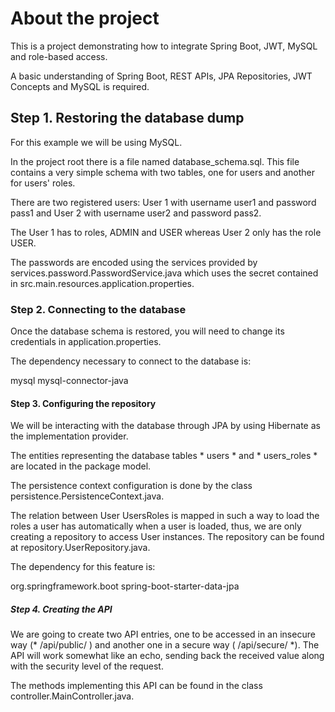 <h1>About the project</h1>

This is a project demonstrating how to integrate Spring Boot, JWT, MySQL and role-based access.

A basic understanding of Spring Boot, REST APIs, JPA Repositories, JWT Concepts and MySQL is required.

<h2>Step 1. Restoring the database dump</h2>

For this example we will be using MySQL.

In the project root there is a file named database_schema.sql. This file contains a very simple schema with two tables, one for users and another for users' roles.

There are two registered users: User 1 with username user1 and password pass1 and User 2 with username user2 and password pass2.

The User 1 has to roles, ADMIN and USER whereas User 2 only has the role USER.

The passwords are encoded using the services provided by services.password.PasswordService.java which uses the secret contained in src.main.resources.application.properties.

<h3>Step 2. Connecting to the database</h3>

Once the database schema is restored, you will need to change its credentials in application.properties.

The dependency necessary to connect to the database is:

<dependency> <groupId>mysql</groupId> <artifactId>mysql-connector-java</artifactId> </dependency>

<h4>Step 3. Configuring the repository</h4>
We will be interacting with the database through JPA by using Hibernate as the implementation provider.

The entities representing the database tables * users * and * users_roles * are located in the package model.

The persistence context configuration is done by the class persistence.PersistenceContext.java.

The relation between User UsersRoles is mapped in such a way to load the roles a user has automatically when a user is loaded, thus, we are only creating a repository to access User instances. The repository can be found at repository.UserRepository.java.

The dependency for this feature is:

<dependency> <groupId>org.springframework.boot</groupId> <artifactId>spring-boot-starter-data-jpa</artifactId> </dependency>

<h5>Step 4. Creating the API</h5>
We are going to create two API entries, one to be accessed in an insecure way (* /api/public/ ) and another one in a secure way ( /api/secure/ *). The API will work somewhat like an echo, sending back the received value along with the security level of the request.

The methods implementing this API can be found in the class controller.MainController.java.
